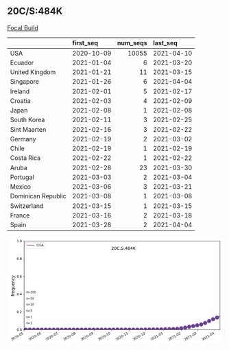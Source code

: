 

## 20C/S:484K
[Focal Build](https://nextstrain.org/groups/neherlab/ncov/20C.S.484K?c=gt-S_484)

|                    | first_seq   |   num_seqs | last_seq   |
|:-------------------|:------------|-----------:|:-----------|
| USA                | 2020-10-09  |      10055 | 2021-04-10 |
| Ecuador            | 2021-01-04  |          6 | 2021-03-20 |
| United Kingdom     | 2021-01-21  |         11 | 2021-03-15 |
| Singapore          | 2021-01-26  |          6 | 2021-04-04 |
| Ireland            | 2021-02-01  |          5 | 2021-02-17 |
| Croatia            | 2021-02-03  |          4 | 2021-02-09 |
| Japan              | 2021-02-08  |          1 | 2021-02-08 |
| South Korea        | 2021-02-11  |          3 | 2021-02-25 |
| Sint Maarten       | 2021-02-16  |          3 | 2021-02-22 |
| Germany            | 2021-02-19  |          2 | 2021-03-02 |
| Chile              | 2021-02-19  |          1 | 2021-02-19 |
| Costa Rica         | 2021-02-22  |          1 | 2021-02-22 |
| Aruba              | 2021-02-28  |         23 | 2021-03-30 |
| Portugal           | 2021-03-03  |          2 | 2021-03-04 |
| Mexico             | 2021-03-06  |          3 | 2021-03-21 |
| Dominican Republic | 2021-03-08  |          1 | 2021-03-08 |
| Switzerland        | 2021-03-15  |          1 | 2021-03-15 |
| France             | 2021-03-16  |          2 | 2021-03-18 |
| Spain              | 2021-03-28  |          2 | 2021-04-04 |

![Overall trends 20C.S.484K](/overall_trends_figures/overall_trends_20C.S.484K.png)